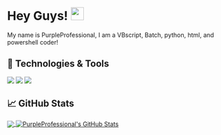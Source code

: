 # Hey Guys! <img src="https://raw.githubusercontent.com/MartinHeinz/MartinHeinz/master/wave.gif" width="30px">

My name is PurpleProfessional, I am a VBscript, Batch, python, html, and powershell coder!


## 🔧 Technologies & Tools
![](https://img.shields.io/badge/Code-Batch-informational?style=flat&logo=batch&logoColor=white&color=2bbc8a)
![](https://img.shields.io/badge/Code-Python-informational?style=flat&logo=python&logoColor=white&color=2bbc8a)
![](https://img.shields.io/badge/Code-VBScript-informational?style=flat&logo=VBscript&logoColor=white&color=2bbc8a)

## &#x1f4c8; GitHub Stats

<a href="https://github.com/PurpleProfessional/">
  <img align="center" src="https://github-readme-stats.vercel.app/api/top-langs/?username=PurpleProfessional&hide=java,html&title_color=ffffff&text_color=c9cacc&icon_color=2bbc8a&bg_color=1d1f21" />
</a>
<a href="https://github.com/PurpleProfessional/">
  <img align="center" src="https://github-readme-stats.vercel.app/api?username=PurpleProfessional&show_icons=true&line_height=27&count_private=true&title_color=ffffff&text_color=c9cacc&icon_color=2bbc8a&bg_color=1d1f21" alt="PurpleProfessional's GitHub Stats" />
</a>


<!-- links to social media icons -->

<!-- icons with padding -->

[1.1]: http://i.imgur.com/tXSoThF.png (twitter icon with padding)
[2.1]: http://i.imgur.com/0o48UoR.png (github icon with padding)

<!-- icons without padding -->

[1.2]: http://i.imgur.com/wWzX9uB.png (twitter icon without padding)
[2.2]: http://i.imgur.com/9I6NRUm.png (github icon without padding)
[3.2]: https://raw.githubusercontent.com/MartinHeinz/MartinHeinz/master/linkedin-3-16.png (LinkedIn icon without padding)

<!-- links to your social media accounts -->

[1]: https://github.com/PurpleProfessional
